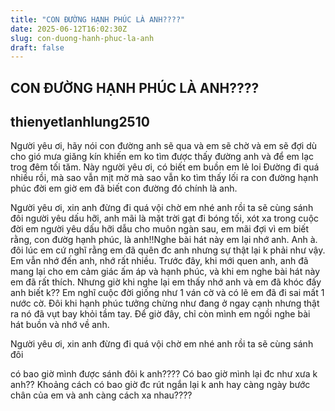 ```yaml
---
title: "CON ĐƯỜNG HẠNH PHÚC LÀ ANH????"
date: 2025-06-12T16:02:30Z
slug: con-duong-hanh-phuc-la-anh
draft: false
---
```


## CON ĐƯỜNG HẠNH PHÚC LÀ ANH????

## thienyetlanhlung2510

Người yêu ơi, hãy nói con đường anh sẽ qua
và em sẽ chờ
và em sẽ đợi
dù cho gió mưa giăng kín khiến em ko tìm được thấy đường anh
và để em lạc trog đêm tối tăm.
Này người yêu ơi, có biết em buồn em lẻ loi
Đường đi quá nhiều rồi, mà sao vẫn mịt mờ
mà sao vẫn ko tìm thấy
lối ra con đường hạnh phúc đời em
giờ em đã biết con đường đó chính là anh.

Người yêu ơi, xin anh đừng đi quá vội
chờ em nhé anh
rồi ta sẽ cùng sánh đôi
người yêu dấu hỡi, anh mãi là mặt trời
gạt đi bóng tối, xót xa trong cuộc đời em
người yêu dấu hỡi
dẫu cho muôn ngàn sau, em mãi đợi
vì em biết rằng, con đườg hạnh phúc, là anh!!Nghe bài hát này em lại nhớ anh. Anh à. đôi lúc em cứ nghĩ rằng em đã quên đc anh nhưng sự thật lại k phải như vậy. Em vẫn nhớ đến anh, nhớ rất nhiều. Trước đây, khi mới quen anh, anh đã mang lại cho em cảm giác ấm áp và hạnh phúc, và khi em nghe bài hát này em đã rất thích. Nhưng giờ khi nghe lại em thấy nhớ anh và em đã khóc đấy anh biết k??
Em nghĩ cuộc đời giống như 1 ván cờ và có lẽ em đã đi sai mất 1 nước cờ.
Đôi khi hạnh phúc tưởng chừng như đang ở ngay cạnh nhưng thật ra nó đã vụt bay khỏi tầm tay.
Để giờ đây, chỉ còn mình em ngồi nghe bài hát buồn và nhớ về anh.
 
Người yêu ơi, xin anh đừng đi quá vội
chờ em nhé anh
rồi ta sẽ cùng sánh đôi
 
có bao giờ mình được sánh đôi k anh???? Có bao giờ mình lại đc như xưa k anh?? Khoảng cách có bao giờ đc rút ngắn lại k anh hay càng ngày bước chân của em và anh càng cách xa nhau????